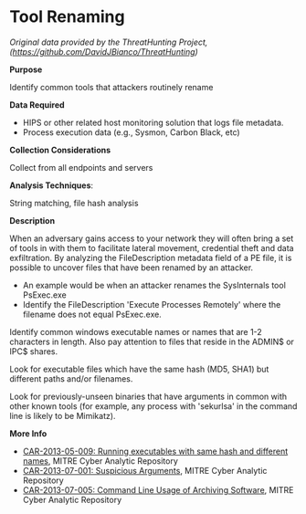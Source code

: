 # Tool Renaming

*Original data provided by the ThreatHunting Project, (https://github.com/DavidJBianco/ThreatHunting)*

**Purpose**

Identify common tools that attackers routinely rename

**Data Required**

* HIPS or other related host monitoring solution that logs file metadata.
* Process execution data (e.g., Sysmon, Carbon Black, etc) 

**Collection Considerations**

Collect from all endpoints and servers

**Analysis Techniques**: 

String matching, file hash analysis

**Description**

When an adversary gains access to your network they will often bring a set of tools in with them to facilitate lateral movement, credential theft and data exfiltration.  By analyzing the FileDescription metadata field of a PE file, it is possible to uncover files that have been renamed by an attacker.

* An example would be when an attacker renames the SysInternals tool PsExec.exe
* Identify the FileDescription 'Execute Processes Remotely' where the filename does not equal PsExec.exe.

Identify common windows executable names or names that are 1-2 characters in length.  Also pay attention to files that reside in the ADMIN$ or IPC$ shares.

Look for executable files which have the same hash (MD5, SHA1) but different paths and/or filenames.  

Look for previously-unseen binaries that have arguments in common with other known tools (for example, any process with 'sekurlsa' in the command line is likely to be Mimikatz).

**More Info**

* [CAR-2013-05-009: Running executables with same hash and different names](https://car.mitre.org/wiki/CAR-2013-05-009), MITRE Cyber Analytic Repository
* [CAR-2013-07-001: Suspicious Arguments](https://car.mitre.org/wiki/CAR-2013-07-001), MITRE Cyber Analytic Repository
* [CAR-2013-07-005: Command Line Usage of Archiving Software](https://car.mitre.org/wiki/CAR-2013-07-005), MITRE Cyber Analytic Repository

